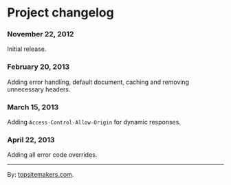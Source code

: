# Project changelog

### November 22, 2012

Initial release.

### February 20, 2013

Adding error handling, default document, caching and removing unnecessary headers.

### March 15, 2013

Adding `Access-Control-Allow-Origin` for dynamic responses.

### April 22, 2013

Adding all error code overrides.

<hr>

By: [topsitemakers.com](http://www.topsitemakers.com).
